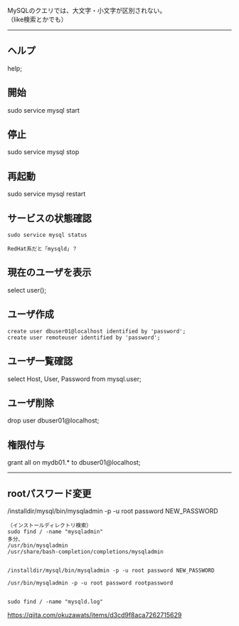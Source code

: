 MySQLのクエリでは、大文字・小文字が区別されない。      
（like検索とかでも）
___________________________
## ヘルプ
help;

## 開始
sudo service mysql start

## 停止
sudo service mysql stop

## 再起動
sudo service mysql restart

## サービスの状態確認
```
sudo service mysql status

RedHat系だと「mysqld」？
```

## 現在のユーザを表示
select user();

## ユーザ作成
```
create user dbuser01@localhost identified by 'password';
create user remoteuser identified by 'password';
```

## ユーザ一覧確認
select Host, User, Password from mysql.user;

## ユーザ削除
drop user dbuser01@localhost;

## 権限付与
grant all on mydb01.* to dbuser01@localhost;
___________________________________________________

## rootパスワード変更
/installdir/mysql/bin/mysqladmin -p -u root password NEW_PASSWORD 

```
（インストールディレクトリ検索）
sudo find / -name "mysqladmin"
多分、
/usr/bin/mysqladmin
/usr/share/bash-completion/completions/mysqladmin


/installdir/mysql/bin/mysqladmin -p -u root password NEW_PASSWORD 

/usr/bin/mysqladmin -p -u root password rootpassword 


sudo find / -name "mysqld.log"
```
https://qiita.com/okuzawats/items/d3cd9f8aca7262715629
